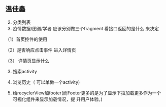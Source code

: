 ## 温佳鑫

2. 分类列表
3. 疫情数据/图谱/学者 应该分别做三个fragment 看接口返回的是什么 来决定

（1）首页控件的使用

（2）是否响应点击事件 进入详情页

（3） 详情页显示什么

3. 搜索activity
4. 浏览历史（ 可以单做一个activity)

 4. 给recyclerView加footer(而Footer更多的是为了显示下拉加载更多作为一个可视化组件来显示加载情况，提   升用户体验。)

    



   



​		








